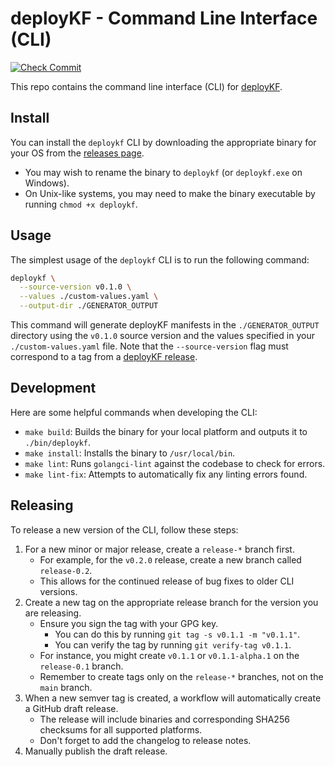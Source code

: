 # deployKF - Command Line Interface (CLI)

[![Check Commit](https://github.com/deployKF/cli/actions/workflows/check-commit.yml/badge.svg)](https://github.com/deployKF/cli/actions/workflows/check-commit.yml)

This repo contains the command line interface (CLI) for [deployKF](https://github.com/deployKF/deployKF).

## Install

You can install the `deploykf` CLI by downloading the appropriate binary for your OS from the [releases page](https://github.com/deployKF/cli/releases).
 - You may wish to rename the binary to `deploykf` (or `deploykf.exe` on Windows).
 - On Unix-like systems, you may need to make the binary executable by running `chmod +x deploykf`.

## Usage

The simplest usage of the `deploykf` CLI is to run the following command:

```bash
deploykf \
  --source-version v0.1.0 \
  --values ./custom-values.yaml \
  --output-dir ./GENERATOR_OUTPUT
```

This command will generate deployKF manifests in the `./GENERATOR_OUTPUT` directory using the `v0.1.0` source version and the values specified in your `./custom-values.yaml` file. 
Note that the `--source-version` flag must correspond to a tag from a [deployKF release](https://github.com/deployKF/deployKF/releases).

## Development

Here are some helpful commands when developing the CLI:

- `make build`: Builds the binary for your local platform and outputs it to `./bin/deploykf`.
- `make install`: Installs the binary to `/usr/local/bin`.
- `make lint`: Runs `golangci-lint` against the codebase to check for errors.
- `make lint-fix`: Attempts to automatically fix any linting errors found.

## Releasing

To release a new version of the CLI, follow these steps:

1. For a new minor or major release, create a `release-*` branch first.
    - For example, for the `v0.2.0` release, create a new branch called `release-0.2`. 
    - This allows for the continued release of bug fixes to older CLI versions.
2. Create a new tag on the appropriate release branch for the version you are releasing.
    - Ensure you sign the tag with your GPG key. 
       - You can do this by running `git tag -s v0.1.1 -m "v0.1.1"`.
       - You can verify the tag by running `git verify-tag v0.1.1`.
    - For instance, you might create `v0.1.1` or `v0.1.1-alpha.1` on the `release-0.1` branch.
    - Remember to create tags only on the `release-*` branches, not on the `main` branch.
3. When a new semver tag is created, a workflow will automatically create a GitHub draft release.
    - The release will include binaries and corresponding SHA256 checksums for all supported platforms.
    - Don't forget to add the changelog to release notes.
4. Manually publish the draft release.
